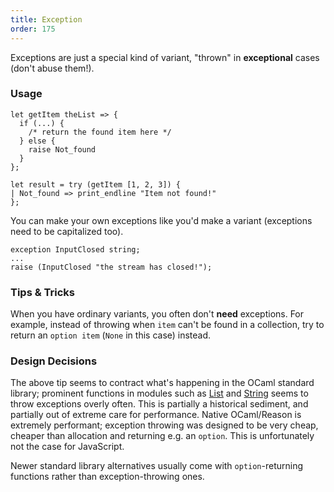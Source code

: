 ```yaml
---
title: Exception
order: 175
---
```


Exceptions are just a special kind of variant, "thrown" in **exceptional** cases (don't abuse them!).

### Usage

```reason
let getItem theList => {
  if (...) {
    /* return the found item here */
  } else {
    raise Not_found
  }
};

let result = try (getItem [1, 2, 3]) {
| Not_found => print_endline "Item not found!"
};
```

You can make your own exceptions like you'd make a variant (exceptions need to be capitalized too).

```
exception InputClosed string;
...
raise (InputClosed "the stream has closed!");
```

### Tips & Tricks

When you have ordinary variants, you often don't **need** exceptions. For example, instead of throwing when `item` can't be found in a collection, try to return an `option item` (`None` in this case) instead.

### Design Decisions

The above tip seems to contract what's happening in the OCaml standard library; prominent functions in modules such as [List](/api/List.html) and [String](/api/String.html) seems to throw exceptions overly often. This is partially a historical sediment, and partially out of extreme care for performance. Native OCaml/Reason is extremely performant; exception throwing was designed to be very cheap, cheaper than allocation and returning e.g. an `option`. This is unfortunately not the case for JavaScript.

Newer standard library alternatives usually come with `option`-returning functions rather than exception-throwing ones.
